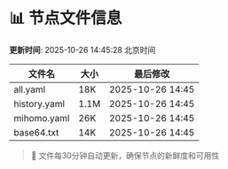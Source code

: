 # 📊 节点文件信息

**更新时间**: 2025-10-26 14:45:28 北京时间

| 文件名 | 大小 | 最后修改 |
|--------|------|----------|
| all.yaml | 18K | 2025-10-26 14:45 |
| history.yaml | 1.1M | 2025-10-26 14:45 |
| mihomo.yaml | 26K | 2025-10-26 14:45 |
| base64.txt | 14K | 2025-10-26 14:45 |

> 🔄 文件每30分钟自动更新，确保节点的新鲜度和可用性
